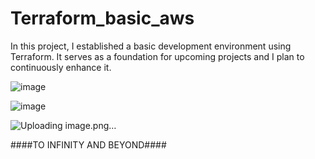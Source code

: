 # Terraform_basic_aws

In this project, I established a basic development environment using Terraform. It serves as a foundation for upcoming projects and I plan to continuously enhance it.

![image](https://user-images.githubusercontent.com/73601265/221![image](https://user-images.githubusercontent.com/73601265/221196660-2e961f22-d5f4-42a9-9c22-90ae3e1efffc.png)196317-773c982d-56f1-4ee2-beb5-c67c235ebf8a.png)


![image](https://user-images.githubusercontent.com/73601265/221196775-3719cc06-8061-4219-8ca7-9cf88ddd6030.png)

![Uploading image.png…]()





####TO INFINITY AND BEYOND####
